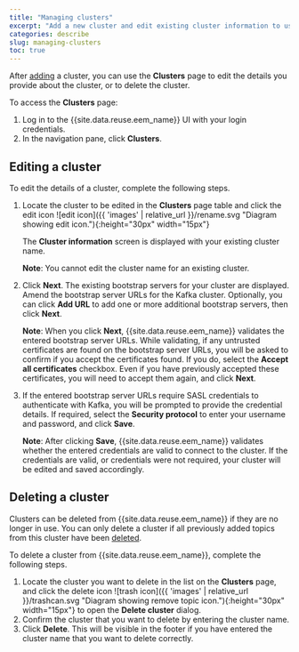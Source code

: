 ```yaml
---
title: "Managing clusters"
excerpt: "Add a new cluster and edit existing cluster information to use for retrieving topic details."
categories: describe
slug: managing-clusters
toc: true
---
```


After [adding](../adding-topics) a cluster, you can use the **Clusters** page to edit the details you provide about the cluster, or to delete the cluster.

To access the **Clusters** page:

1. Log in to the {{site.data.reuse.eem_name}} UI with your login credentials.
2. In the navigation pane, click **Clusters**.

## Editing a cluster

To edit the details of a cluster, complete the following steps.

1. Locate the cluster to be edited in the **Clusters** page table and click the edit icon ![edit icon]({{ 'images' | relative_url }}/rename.svg "Diagram showing edit icon."){:height="30px" width="15px"}

   The **Cluster information** screen is displayed with your existing cluster name.

   **Note**: You cannot edit the cluster name for an existing cluster.

2. Click **Next**. The existing bootstrap servers for your cluster are displayed. Amend the bootstrap server URLs for the Kafka cluster. Optionally, you can click **Add URL** to add one or more additional bootstrap servers, then click **Next**.

    **Note**: When you click **Next**, {{site.data.reuse.eem_name}} validates the entered bootstrap server URLs. While validating, if any untrusted certificates are found on the bootstrap server URLs, you will be asked to confirm if you accept the certificates found. If you do, select the **Accept all certificates** checkbox. Even if you have previously accepted these certificates, you will need to accept them again, and click **Next**.

3. If the entered bootstrap server URLs require SASL credentials to authenticate with Kafka, you will be prompted to provide the credential details. If required, select the **Security protocol** to enter your username and password, and click **Save**.

    **Note**: After clicking **Save**, {{site.data.reuse.eem_name}} validates whether the entered credentials are valid to connect to the cluster. If the credentials are valid, or credentials were not required, your cluster will be edited and saved accordingly.

## Deleting a cluster

Clusters can be deleted from {{site.data.reuse.eem_name}} if they are no longer in use. You can only delete a cluster if all previously added topics from this cluster have been [deleted](../managing-topics/#removing-a-topic).

To delete a cluster from {{site.data.reuse.eem_name}}, complete the following steps. 

1. Locate the cluster you want to delete in the list on the **Clusters** page, and click the delete icon ![trash icon]({{ 'images' | relative_url }}/trashcan.svg "Diagram showing remove topic icon."){:height="30px" width="15px"} to open the **Delete cluster** dialog. 
2. Confirm the cluster that you want to delete by entering the cluster name.
3. Click **Delete**. This will be visible in the footer if you have entered the cluster name that you want to delete correctly.
